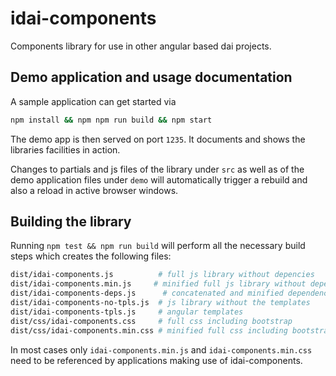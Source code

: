 # idai-components

Components library for use in other angular based dai projects. 

## Demo application and usage documentation

A sample application can get started via

```bash
npm install && npm npm run build && npm start
```

The demo app is then served on port `1235`. 
It documents and shows the libraries facilities in action.

Changes to partials and js files of the library under `src` as well as of the
demo application files under `demo` will automatically trigger a
rebuild and also a reload in active browser windows.

## Building the library

Running `npm test && npm run build` will perform all the 
necessary build steps which creates the following files:

```bash
dist/idai-components.js          # full js library without depencies
dist/idai-components.min.js     # minified full js library without dependencies
dist/idai-components-deps.js      # concatenated and minified dependencies
dist/idai-components-no-tpls.js  # js library without the templates
dist/idai-components-tpls.js     # angular templates
dist/css/idai-components.css     # full css including bootstrap
dist/css/idai-components.min.css # minified full css including bootstrap
```

In most cases only `idai-components.min.js` and `idai-components.min.css` need
to be referenced by applications making use of idai-components.


